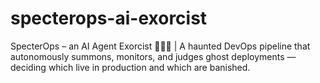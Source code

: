 # specterops-ai-exorcist
SpecterOps – an AI Agent Exorcist 🧙‍♂️💀 | A haunted DevOps pipeline that autonomously summons, monitors, and judges ghost deployments — deciding which live in production and which are banished.

